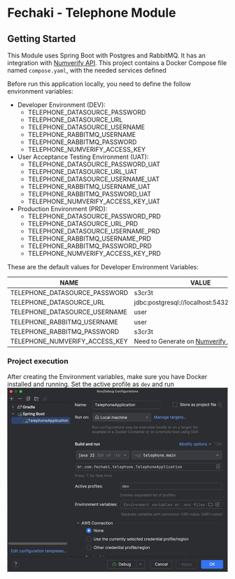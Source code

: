 # Fechaki - Telephone Module

## Getting Started
This Module uses Spring Boot with Postgres and RabbitMQ. It has an integration with [Numverify API](https://numverify.com/).
This project contains a Docker Compose file named `compose.yaml`, with the needed services defined

Before run this application locally, you need to define the follow environment variables:
* Developer Environment (DEV):
  * TELEPHONE_DATASOURCE_PASSWORD
  * TELEPHONE_DATASOURCE_URL
  * TELEPHONE_DATASOURCE_USERNAME
  * TELEPHONE_RABBITMQ_USERNAME
  * TELEPHONE_RABBITMQ_PASSWORD
  * TELEPHONE_NUMVERIFY_ACCESS_KEY
* User Acceptance Testing Environment (UAT):
    * TELEPHONE_DATASOURCE_PASSWORD_UAT
    * TELEPHONE_DATASOURCE_URL_UAT
    * TELEPHONE_DATASOURCE_USERNAME_UAT
    * TELEPHONE_RABBITMQ_USERNAME_UAT
    * TELEPHONE_RABBITMQ_PASSWORD_UAT
    * TELEPHONE_NUMVERIFY_ACCESS_KEY_UAT
* Production Environment (PRD):
    * TELEPHONE_DATASOURCE_PASSWORD_PRD
    * TELEPHONE_DATASOURCE_URL_PRD
    * TELEPHONE_DATASOURCE_USERNAME_PRD
    * TELEPHONE_RABBITMQ_USERNAME_PRD
    * TELEPHONE_RABBITMQ_PASSWORD_PRD
    * TELEPHONE_NUMVERIFY_ACCESS_KEY_PRD

These are the default values for Developer Environment Variables:

| NAME                           | VALUE                                                             |
|--------------------------------|-------------------------------------------------------------------|
| TELEPHONE_DATASOURCE_PASSWORD  | s3cr3t                                                            |
| TELEPHONE_DATASOURCE_URL       | jdbc:postgresql://localhost:5432/telephonedb                      |
| TELEPHONE_DATASOURCE_USERNAME  | user                                                              |
| TELEPHONE_RABBITMQ_USERNAME    | user                                                              |
| TELEPHONE_RABBITMQ_PASSWORD    | s3cr3t                                                            |
| TELEPHONE_NUMVERIFY_ACCESS_KEY | Need to Generate on [Numverify API Panel](https://numverify.com/) |

### Project execution
After creating the Environment variables, make sure you have Docker installed and running.
Set the active profile as ```dev``` and run
![IntelliJ Ultimate](docs/intellij-ultimate.png)
